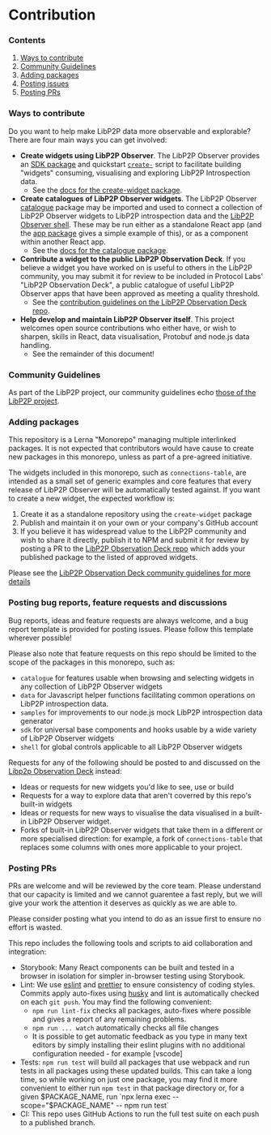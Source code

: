 # Contribution

### Contents

 1. [Ways to contribute]()
 2. [Community Guidelines]()
 3. [Adding packages]()
 4. [Posting issues]()
 5. [Posting PRs]()

### Ways to contribute

Do you want to help make LibP2P data more observable and explorable? There are four main ways you can get involved:

- **Create widgets using LibP2P Observer**. The LibP2P Observer provides an [SDK package]() and quickstart [`create-`]() script to facilitate building "widgets" consuming, visualising and exploring LibP2P Introspection data.
  - See the [docs for the create-widget package]().
- **Create catalogues of LibP2P Observer widgets**. The LibP2P Observer [catalogue]() package may be imported and used to connect a collection of LibP2P Observer widgets to LibP2P introspection data and the [LibP2P Observer shell](). These may be run either as a standalone React app (and the [app package]() gives a simple example of this), or as a component within another React app.
  - See the [docs for the catalogue package]().
- **Contribute a widget to the public LibP2P Observation Deck**. If you believe a widget you have worked on is useful to others in the LibP2P community, you may submit it for review to be included in Protocol Labs' "LibP2P Observation Deck", a public catalogue of useful LibP2P Observer apps that have been approved as meeting a quality threshold.
  - See the [contribution guidelines on the LibP2P Observation Deck repo]().
- **Help develop and maintain LibP2P Observer itself**. This project welcomes open source contributions who either have, or wish to sharpen, skills in React, data visualisation, Protobuf and node.js data handling.
  - See the remainder of this document!

### Community Guidelines

As part of the LibP2P project, our community guidelines echo [those of the LibP2P project](https://github.com/libp2p/community/blob/master/CONTRIBUTE.md#community-guidelines).

### Adding packages

This repository is a Lerna "Monorepo" managing multiple interlinked packages. It is not expected that contributors would have cause to create new packages in this monorepo, unless as part of a pre-agreed initiative.

The widgets included in this monorepo, such as `connections-table`, are intended as a small set of generic examples and core features that every release of LibP2P Observer will be automatically tested against. If you want to create a new widget, the expected workflow is:

 1. Create it as a standalone repository using the `create-widget` package
 2. Publish and maintain it on your own or your company's GitHub account
 3. If you believe it has widespread value to the LibP2P community and wish to share it directly, publish it to NPM and submit it for review by posting a PR to the [LibP2P Observation Deck repo]() which adds your published package to the listed of approved widgets.

Please see the [LibP2P Observation Deck community guidelines for more details]()

### Posting bug reports, feature requests and discussions

Bug reports, ideas and feature requests are always welcome, and a bug report template is provided for posting issues. Please follow this template wherever possible!

Please also note that feature requests on this repo should be limited to the scope of the packages in this monorepo, such as:

 - `catalogue` for features usable when browsing and selecting widgets in any collection of LibP2P Observer widgets
 - `data` for Javascript helper functions facilitating common operations on LibP2P introspection data.
 - `samples` for improvements to our node.js mock LibP2P introspection data generator
 - `sdk` for universal base components and hooks usable by a wide variety of LibP2P Observer widgets
 - `shell` for global controls applicable to all LibP2P Observer widgets

Requests for any of the following should be posted to and discussed on the [Libp2p Observation Deck]() instead:

 - Ideas or requests for new widgets you'd like to see, use or build
 - Requests for a way to explore data that aren't coverred by this repo's built-in widgets
 - Ideas or requests for new ways to visualise the data visualised in a built-in LibP2P Observer widget.
- Forks of built-in LibP2P Observer widgets that take them in a different or more specialised direction: for example, a fork of `connections-table` that replaces some columns with ones more applicable to your project.

### Posting PRs

PRs are welcome and will be reviewed by the core team. Please understand that our capacity is limited and we cannot guarentee a fast reply, but we will give your work the attention it deserves as quickly as we are able to.

Please consider posting what you intend to do as an issue first to ensure no effort is wasted.

This repo includes the following tools and scripts to aid collaboration and integration:

 - Storybook: Many React components can be built and tested in a browser in isolation for simpler in-browser testing using Storybook.
 - Lint: We use [eslint]() and [prettier]() to ensure consistency of coding styles. Commits apply auto-fixes using [husky]() and lint is automatically checked on each `git push`. You may find the following convenient:
   - `npm run lint-fix` checks all packages, auto-fixes where possible and gives a report of any remaining problems.
   - `npm run ... watch` automatically checks all file changes
   - It is possible to get automatic feedback as you type in many text editors by simply installing their eslint plugins with no additional configuration needed - for example [vscode]
 - Tests: `npm run test` will build all packages that use webpack and run tests in all packages using these updated builds. This can take a long time, so while working on just one package, you may find it more convenient to either run `npm test` in that package directory or, for a given $PACKAGE_NAME, run `npx lerna exec --scope="$PACKAGE_NAME" -- npm run test`
 - CI: This repo uses GitHub Actions to run the full test suite on each push to a published branch.